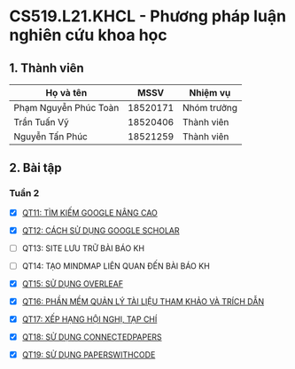 # **CS519.L21.KHCL - Phương pháp luận nghiên cứu khoa học**
  
  
## 1. Thành viên

|       **Họ và tên**       |  **MSSV**  |  **Nhiệm vụ**   |
|---------------------------|------------|-----------------|
|   Phạm Nguyễn Phúc Toàn   |  18520171  |   Nhóm trưởng   |
|        Trần Tuấn Vỹ       |  18520406  |   Thành viên    |
|      Nguyễn Tấn Phúc      |  18521259  |   Thành viên    |

## 2. Bài tập

### **Tuần 2**

- [x] [QT11: TÌM KIẾM GOOGLE NÂNG CAO](Week2/QT11.md)

- [x] [QT12: CÁCH SỬ DỤNG GOOGLE SCHOLAR](Week2/QT12.md)

- [ ] QT13: SITE LƯU TRỮ BÀI BÁO KH

- [ ] QT14: TẠO MINDMAP LIÊN QUAN ĐẾN BÀI BÁO KH

- [x] [QT15: SỬ DỤNG OVERLEAF](Week2/QT15.pdf)

- [x] [QT16: PHẦN MỀM QUẢN LÝ TÀI LIỆU THAM KHẢO VÀ TRÍCH DẪN](Week2/QT16.md)

- [x] [QT17: XẾP HẠNG HỘI NGHỊ, TẠP CHÍ](Week2/QT17.md)

- [x] [QT18: SỬ DỤNG CONNECTEDPAPERS](Week2/QT18.md)

- [x] [QT19: SỬ DỤNG PAPERSWITHCODE](Week2/QT19.md)
